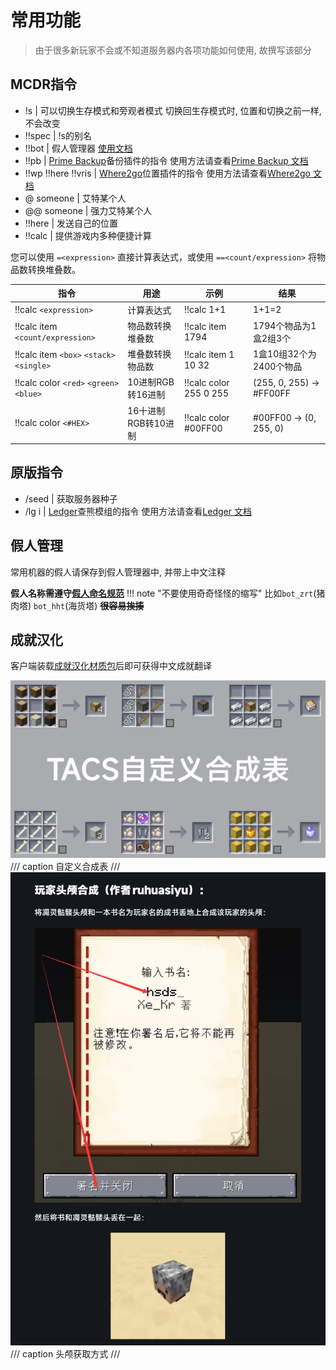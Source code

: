 # 常用功能

> 由于很多新玩家不会或不知道服务器内各项功能如何使用, 故撰写该部分
>
## MCDR指令

- !s |
可以切换生存模式和旁观者模式
切换回生存模式时, 位置和切换之前一样, 不会改变
- !!spec |
!s的别名
- !!bot |
假人管理器
[使用文档](https://mcdreforged.com/zh-CN/plugin/bot)
- !!pb |
[Prime Backup](https://mcdreforged.com/zh-CN/plugin/prime_backup)备份插件的指令
使用方法请查看[Prime Backup 文档](https://tisunion.github.io/PrimeBackup/zh/command/)
- !!wp !!here !!vris |
[Where2go](https://mcdreforged.com/zh-CN/plugin/where2go)位置插件的指令
使用方法请查看[Where2go 文档](https://mcdreforged.com/zh-CN/plugin/where2go/readme)
- @ someone |
艾特某个人
- @@ someone |
强力艾特某个人
- !!here |
发送自己的位置
- !!calc |
提供游戏内多种便捷计算

您可以使用 ``=<expression>`` 直接计算表达式，或使用 ``==<count/expression>`` 将物品数转换堆叠数。

| 指令 | 用途 | 示例 | 结果 |
| - | - | - | - |
| !!calc ``<expression>`` | 计算表达式 | !!calc 1+1 | 1+1=2 |
| !!calc item ``<count/expression>`` | 物品数转换堆叠数 | !!calc item 1794 | 1794个物品为1盒2组3个 |
| !!calc item ``<box>`` ``<stack>`` ``<single>`` | 堆叠数转换物品数 | !!calc item 1 10 32 | 1盒10组32个为2400个物品 |
| !!calc color ``<red>`` ``<green>`` ``<blue>`` | 10进制RGB转16进制 | !!calc color 255 0 255 | (255, 0, 255) -> #FF00FF |
| !!calc color ``<#HEX>`` | 16十进制RGB转10进制 | !!calc color #00FF00 | #00FF00 -> (0, 255, 0) |

## 原版指令

- /seed |
获取服务器种子
- /lg i |
[Ledger](https://modrinth.com/mod/ledger)查熊模组的指令
使用方法请查看[Ledger 文档](https://www.quiltservertools.net/Ledger/latest/)

## 假人管理

常用机器的假人请保存到假人管理器中, 并带上中文注释

**假人名称需遵守[假人命名规范](../fakeplayer.md)**
!!! note "不要使用奇奇怪怪的缩写"
    比如``bot_zrt``(猪肉塔) ``bot_hht``(海货塔)
    **~~很容易挨揍~~**

## 成就汉化

客户端装载[成就汉化材质包](https://modrinth.com/resourcepack/bacap-language-pack)后即可获得中文成就翻译

![合成表](../images/crafting_table.png)
/// caption
自定义合成表
///
![获取玩家头颅](../images/get_skull.png)
/// caption
头颅获取方式
///
